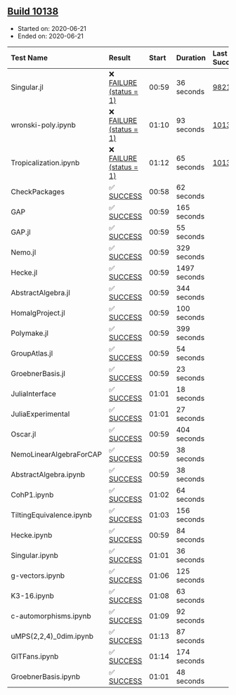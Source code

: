 ## [Build 10138](https://oscarci.mathematik.uni-kl.de/job/oscar/10138/)

* Started on: 2020-06-21
* Ended on: 2020-06-21

| Test Name    | Result | Start | Duration | Last Success | First Failure |
|:-------------|:-------|:------|:---------|:-------------|:--------------|
| Singular.jl | ❌ [FAILURE (status = 1)](https://oscarci.mathematik.uni-kl.de/job/oscar/10138/artifact/logs/build-10138/Singular.jl.log) | 00:59 | 36 seconds | [9821](https://oscarci.mathematik.uni-kl.de/job/oscar/9821/) | [9822](https://oscarci.mathematik.uni-kl.de/job/oscar/9822/) |
| wronski-poly.ipynb | ❌ [FAILURE (status = 1)](https://oscarci.mathematik.uni-kl.de/job/oscar/10138/artifact/logs/build-10138/wronski-poly.ipynb.log) | 01:10 | 93 seconds | [10134](https://oscarci.mathematik.uni-kl.de/job/oscar/10134/) | [10135](https://oscarci.mathematik.uni-kl.de/job/oscar/10135/) |
| Tropicalization.ipynb | ❌ [FAILURE (status = 1)](https://oscarci.mathematik.uni-kl.de/job/oscar/10138/artifact/logs/build-10138/Tropicalization.ipynb.log) | 01:12 | 65 seconds | [10133](https://oscarci.mathematik.uni-kl.de/job/oscar/10133/) | [10134](https://oscarci.mathematik.uni-kl.de/job/oscar/10134/) |
| CheckPackages | ✅ [SUCCESS](https://oscarci.mathematik.uni-kl.de/job/oscar/10138/artifact/logs/build-10138/CheckPackages.log) | 00:58 | 62 seconds |  |  |
| GAP | ✅ [SUCCESS](https://oscarci.mathematik.uni-kl.de/job/oscar/10138/artifact/logs/build-10138/GAP.log) | 00:59 | 165 seconds |  |  |
| GAP.jl | ✅ [SUCCESS](https://oscarci.mathematik.uni-kl.de/job/oscar/10138/artifact/logs/build-10138/GAP.jl.log) | 00:59 | 55 seconds |  |  |
| Nemo.jl | ✅ [SUCCESS](https://oscarci.mathematik.uni-kl.de/job/oscar/10138/artifact/logs/build-10138/Nemo.jl.log) | 00:59 | 329 seconds |  |  |
| Hecke.jl | ✅ [SUCCESS](https://oscarci.mathematik.uni-kl.de/job/oscar/10138/artifact/logs/build-10138/Hecke.jl.log) | 00:59 | 1497 seconds |  |  |
| AbstractAlgebra.jl | ✅ [SUCCESS](https://oscarci.mathematik.uni-kl.de/job/oscar/10138/artifact/logs/build-10138/AbstractAlgebra.jl.log) | 00:59 | 344 seconds |  |  |
| HomalgProject.jl | ✅ [SUCCESS](https://oscarci.mathematik.uni-kl.de/job/oscar/10138/artifact/logs/build-10138/HomalgProject.jl.log) | 00:59 | 100 seconds |  |  |
| Polymake.jl | ✅ [SUCCESS](https://oscarci.mathematik.uni-kl.de/job/oscar/10138/artifact/logs/build-10138/Polymake.jl.log) | 00:59 | 399 seconds |  |  |
| GroupAtlas.jl | ✅ [SUCCESS](https://oscarci.mathematik.uni-kl.de/job/oscar/10138/artifact/logs/build-10138/GroupAtlas.jl.log) | 00:59 | 54 seconds |  |  |
| GroebnerBasis.jl | ✅ [SUCCESS](https://oscarci.mathematik.uni-kl.de/job/oscar/10138/artifact/logs/build-10138/GroebnerBasis.jl.log) | 00:59 | 23 seconds |  |  |
| JuliaInterface | ✅ [SUCCESS](https://oscarci.mathematik.uni-kl.de/job/oscar/10138/artifact/logs/build-10138/JuliaInterface.log) | 01:01 | 18 seconds |  |  |
| JuliaExperimental | ✅ [SUCCESS](https://oscarci.mathematik.uni-kl.de/job/oscar/10138/artifact/logs/build-10138/JuliaExperimental.log) | 01:01 | 27 seconds |  |  |
| Oscar.jl | ✅ [SUCCESS](https://oscarci.mathematik.uni-kl.de/job/oscar/10138/artifact/logs/build-10138/Oscar.jl.log) | 00:59 | 404 seconds |  |  |
| NemoLinearAlgebraForCAP | ✅ [SUCCESS](https://oscarci.mathematik.uni-kl.de/job/oscar/10138/artifact/logs/build-10138/NemoLinearAlgebraForCAP.log) | 00:59 | 38 seconds |  |  |
| AbstractAlgebra.ipynb | ✅ [SUCCESS](https://oscarci.mathematik.uni-kl.de/job/oscar/10138/artifact/logs/build-10138/AbstractAlgebra.ipynb.log) | 00:59 | 38 seconds |  |  |
| CohP1.ipynb | ✅ [SUCCESS](https://oscarci.mathematik.uni-kl.de/job/oscar/10138/artifact/logs/build-10138/CohP1.ipynb.log) | 01:02 | 64 seconds |  |  |
| TiltingEquivalence.ipynb | ✅ [SUCCESS](https://oscarci.mathematik.uni-kl.de/job/oscar/10138/artifact/logs/build-10138/TiltingEquivalence.ipynb.log) | 01:03 | 156 seconds |  |  |
| Hecke.ipynb | ✅ [SUCCESS](https://oscarci.mathematik.uni-kl.de/job/oscar/10138/artifact/logs/build-10138/Hecke.ipynb.log) | 00:59 | 84 seconds |  |  |
| Singular.ipynb | ✅ [SUCCESS](https://oscarci.mathematik.uni-kl.de/job/oscar/10138/artifact/logs/build-10138/Singular.ipynb.log) | 01:01 | 36 seconds |  |  |
| g-vectors.ipynb | ✅ [SUCCESS](https://oscarci.mathematik.uni-kl.de/job/oscar/10138/artifact/logs/build-10138/g-vectors.ipynb.log) | 01:06 | 125 seconds |  |  |
| K3-16.ipynb | ✅ [SUCCESS](https://oscarci.mathematik.uni-kl.de/job/oscar/10138/artifact/logs/build-10138/K3-16.ipynb.log) | 01:08 | 63 seconds |  |  |
| c-automorphisms.ipynb | ✅ [SUCCESS](https://oscarci.mathematik.uni-kl.de/job/oscar/10138/artifact/logs/build-10138/c-automorphisms.ipynb.log) | 01:09 | 92 seconds |  |  |
| uMPS(2,2,4)_0dim.ipynb | ✅ [SUCCESS](https://oscarci.mathematik.uni-kl.de/job/oscar/10138/artifact/logs/build-10138/uMPS-2-2-4-_0dim.ipynb.log) | 01:13 | 87 seconds |  |  |
| GITFans.ipynb | ✅ [SUCCESS](https://oscarci.mathematik.uni-kl.de/job/oscar/10138/artifact/logs/build-10138/GITFans.ipynb.log) | 01:14 | 174 seconds |  |  |
| GroebnerBasis.ipynb | ✅ [SUCCESS](https://oscarci.mathematik.uni-kl.de/job/oscar/10138/artifact/logs/build-10138/GroebnerBasis.ipynb.log) | 01:01 | 48 seconds |  |  |
